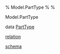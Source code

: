 % Model.PartType
% 
% 

Model.PartType

data [PartType](Model-PartType.html#t:PartType)

[relation](Model-PartType.html#v:relation)

[schema](Model-PartType.html#v:schema)
